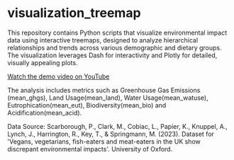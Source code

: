 # visualization_treemap

This repository contains Python scripts that visualize environmental impact data using interactive treemaps, designed to analyze hierarchical relationships and trends across various demographic and dietary groups. The visualization leverages Dash for interactivity and Plotly for detailed, visually appealing plots.

[Watch the demo video on YouTube](https://www.youtube.com/watch?v=dAUngm6_IG4)

The analysis includes metrics such as Greenhouse Gas Emissions (mean_ghgs), Land Usage(mean_land), Water Usage(mean_watuse), Eutrophication(mean_eut), Biodiversity(mean_bio) and Acidification(mean_acid).

Data Source:
Scarborough, P., Clark, M., Cobiac, L., Papier, K., Knuppel, A., Lynch, J., Harrington, R., Key, T., & Springmann, M. (2023). Dataset for 'Vegans, vegetarians, fish-eaters and meat-eaters in the UK show discrepant environmental impacts'. University of Oxford.

